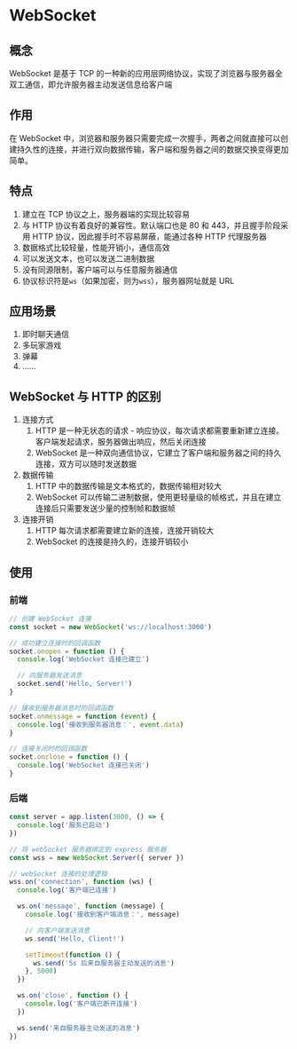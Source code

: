 # WebSocket 

## 概念

WebSocket 是基于 TCP 的一种新的应用层网络协议，实现了浏览器与服务器全双工通信，即允许服务器主动发送信息给客户端

## 作用

在 WebSocket 中，浏览器和服务器只需要完成一次握手，两者之间就直接可以创建持久性的连接，并进行双向数据传输，客户端和服务器之间的数据交换变得更加简单。

## 特点

1. 建立在 TCP 协议之上，服务器端的实现比较容易
2. 与 HTTP 协议有着良好的兼容性。默认端口也是 80 和 443，并且握手阶段采用 HTTP 协议，因此握手时不容易屏蔽，能通过各种 HTTP 代理服务器
3. 数据格式比较轻量，性能开销小，通信高效
4. 可以发送文本，也可以发送二进制数据
5. 没有同源限制，客户端可以与任意服务器通信
6. 协议标识符是`ws`（如果加密，则为`wss`），服务器网址就是 URL

## 应用场景

1. 即时聊天通信
2. 多玩家游戏
3. 弹幕
4. ......

## WebSocket 与 HTTP 的区别

1. 连接方式
   1. HTTP 是一种无状态的请求 - 响应协议，每次请求都需要重新建立连接。客户端发起请求，服务器做出响应，然后关闭连接
   2. WebSocket 是一种双向通信协议，它建立了客户端和服务器之间的持久连接，双方可以随时发送数据
2. 数据传输
   1. HTTP 中的数据传输是文本格式的，数据传输相对较大
   2. WebSocket 可以传输二进制数据，使用更轻量级的帧格式，并且在建立连接后只需要发送少量的控制帧和数据帧
3. 连接开销
   1. HTTP 每次请求都需要建立新的连接，连接开销较大
   2. WebSocket 的连接是持久的，连接开销较小

## 使用

### 前端

```js
// 创建 WebSocket 连接
const socket = new WebSocket('ws://localhost:3000')

// 成功建立连接时的回调函数
socket.onopen = function () {
  console.log('WebSocket 连接已建立')

  // 向服务器发送消息
  socket.send('Hello, Server!')
}

// 接收到服务器消息时的回调函数
socket.onmessage = function (event) {
  console.log('接收到服务器消息：', event.data)
}

// 连接关闭时的回调函数
socket.onclose = function () {
  console.log('WebSocket 连接已关闭')
}
```

### 后端

```js
const server = app.listen(3000, () => {
  console.log('服务已启动')
})

// 将 webSocket 服务器绑定到 express 服务器
const wss = new WebSocket.Server({ server })

// webSocket 连接的处理逻辑
wss.on('connection', function (ws) {
  console.log('客户端已连接')

  ws.on('message', function (message) {
    console.log('接收到客户端消息：', message)

    // 向客户端发送消息
    ws.send('Hello, Client!')

    setTimeout(function () {
      ws.send('5s 后来自服务器主动发送的消息')
    }, 5000)
  })

  ws.on('close', function () {
    console.log('客户端已断开连接')
  })

  ws.send('来自服务器主动发送的消息')
})
```
